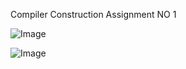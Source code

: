 Compiler Construction Assignment NO 1


![Image](https://github.com/user-attachments/assets/9ff32f52-78bf-4379-8abc-0b362065d0f9)


![Image](https://github.com/user-attachments/assets/70781ec2-c09c-4507-aa14-b52a9e69d321)

